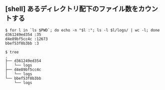 ## [shell] あるディレクトリ配下のファイル数をカウントする 
```
$ for l in `ls $PWD`; do echo -n "$l :"; ls -l $l/logs/ | wc -l; done
d361249ed354 :35
d4e89bf5cc4c :12673
bbef53f8b3bb :3

$ tree
.
├── d361249ed354
│   └── logs
├── d4e89bf5cc4c
│   └── logs
└── bbef53f8b3bb
    └── logs
```



